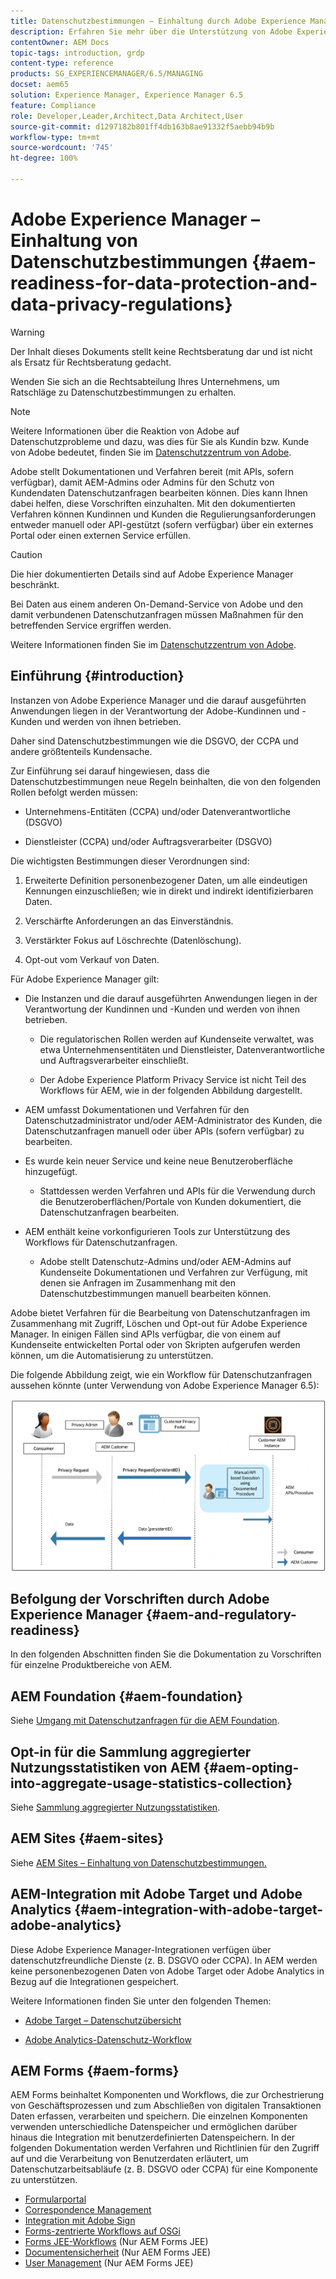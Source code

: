 ```yaml
---
title: Datenschutzbestimmungen – Einhaltung durch Adobe Experience Manager
description: Erfahren Sie mehr über die Unterstützung von Adobe Experience Manager für die verschiedenen Datenschutzbestimmungen. Dazu gehören die Datenschutz-Grundverordnung (DSGVO) der EU, der kalifornische Consumer Privacy Act und die Einhaltung der Vorschriften bei der Implementierung eines neuen AEM-Projekts.
contentOwner: AEM Docs
topic-tags: introduction, grdp
content-type: reference
products: SG_EXPERIENCEMANAGER/6.5/MANAGING
docset: aem65
solution: Experience Manager, Experience Manager 6.5
feature: Compliance
role: Developer,Leader,Architect,Data Architect,User
source-git-commit: d1297182b801ff4db163b8ae91332f5aebb94b9b
workflow-type: tm+mt
source-wordcount: '745'
ht-degree: 100%

---
```


# Adobe Experience Manager – Einhaltung von Datenschutzbestimmungen {#aem-readiness-for-data-protection-and-data-privacy-regulations}

>[!WARNING]
>
>Der Inhalt dieses Dokuments stellt keine Rechtsberatung dar und ist nicht als Ersatz für Rechtsberatung gedacht.
>
>Wenden Sie sich an die Rechtsabteilung Ihres Unternehmens, um Ratschläge zu Datenschutzbestimmungen zu erhalten.

>[!NOTE]
>
>Weitere Informationen über die Reaktion von Adobe auf Datenschutzprobleme und dazu, was dies für Sie als Kundin bzw. Kunde von Adobe bedeutet, finden Sie im [Datenschutzzentrum von Adobe](https://www.adobe.com/de/privacy.html).

Adobe stellt Dokumentationen und Verfahren bereit (mit APIs, sofern verfügbar), damit AEM-Admins oder Admins für den Schutz von Kundendaten Datenschutzanfragen bearbeiten können. Dies kann Ihnen dabei helfen, diese Vorschriften einzuhalten. Mit den dokumentierten Verfahren können Kundinnen und Kunden die Regulierungsanforderungen entweder manuell oder API-gestützt (sofern verfügbar) über ein externes Portal oder einen externen Service erfüllen.

>[!CAUTION]
>
>Die hier dokumentierten Details sind auf Adobe Experience Manager beschränkt.
>
>Bei Daten aus einem anderen On-Demand-Service von Adobe und den damit verbundenen Datenschutzanfragen müssen Maßnahmen für den betreffenden Service ergriffen werden.
>
>Weitere Informationen finden Sie im [Datenschutzzentrum von Adobe](https://www.adobe.com/de/privacy.html).

## Einführung {#introduction}

Instanzen von Adobe Experience Manager und die darauf ausgeführten Anwendungen liegen in der Verantwortung der Adobe-Kundinnen und -Kunden und werden von ihnen betrieben.

Daher sind Datenschutzbestimmungen wie die DSGVO, der CCPA und andere größtenteils Kundensache.

Zur Einführung sei darauf hingewiesen, dass die Datenschutzbestimmungen neue Regeln beinhalten, die von den folgenden Rollen befolgt werden müssen:

* Unternehmens-Entitäten (CCPA) und/oder Datenverantwortliche (DSGVO)

* Dienstleister (CCPA) und/oder Auftragsverarbeiter (DSGVO)

Die wichtigsten Bestimmungen dieser Verordnungen sind:

1. Erweiterte Definition personenbezogener Daten, um alle eindeutigen Kennungen einzuschließen; wie in direkt und indirekt identifizierbaren Daten.

2. Verschärfte Anforderungen an das Einverständnis.

3. Verstärkter Fokus auf Löschrechte (Datenlöschung).

4. Opt-out vom Verkauf von Daten.

Für Adobe Experience Manager gilt:

* Die Instanzen und die darauf ausgeführten Anwendungen liegen in der Verantwortung der Kundinnen und -Kunden und werden von ihnen betrieben.

   * Die regulatorischen Rollen werden auf Kundenseite verwaltet, was etwa Unternehmensentitäten und Dienstleister, Datenverantwortliche und Auftragsverarbeiter einschließt.

   * Der Adobe Experience Platform Privacy Service ist nicht Teil des Workflows für AEM, wie in der folgenden Abbildung dargestellt.

* AEM umfasst Dokumentationen und Verfahren für den Datenschutzadministrator und/oder AEM-Administrator des Kunden, die Datenschutzanfragen manuell oder über APIs (sofern verfügbar) zu bearbeiten.

* Es wurde kein neuer Service und keine neue Benutzeroberfläche hinzugefügt.

   * Stattdessen werden Verfahren und APIs für die Verwendung durch die Benutzeroberflächen/Portale von Kunden dokumentiert, die Datenschutzanfragen bearbeiten.

* AEM enthält keine vorkonfigurieren Tools zur Unterstützung des Workflows für Datenschutzanfragen.

   * Adobe stellt Datenschutz-Admins und/oder AEM-Admins auf Kundenseite Dokumentationen und Verfahren zur Verfügung, mit denen sie Anfragen im Zusammenhang mit den Datenschutzbestimmungen manuell bearbeiten können.

Adobe bietet Verfahren für die Bearbeitung von Datenschutzanfragen im Zusammenhang mit Zugriff, Löschen und Opt-out für Adobe Experience Manager. In einigen Fällen sind APIs verfügbar, die von einem auf Kundenseite entwickelten Portal oder von Skripten aufgerufen werden können, um die Automatisierung zu unterstützen.

Die folgende Abbildung zeigt, wie ein Workflow für Datenschutzanfragen aussehen könnte (unter Verwendung von Adobe Experience Manager 6.5):

![Datenschutz](assets/data-protection-and-privacy-01.png)

## Befolgung der Vorschriften durch Adobe Experience Manager {#aem-and-regulatory-readiness}

In den folgenden Abschnitten finden Sie die Dokumentation zu Vorschriften für einzelne Produktbereiche von AEM.

## AEM Foundation {#aem-foundation}

Siehe [Umgang mit Datenschutzanfragen für die AEM Foundation](/help/sites-administering/handling-gdpr-requests-for-aem-platform.md).

## Opt-in für die Sammlung aggregierter Nutzungsstatistiken von AEM {#aem-opting-into-aggregate-usage-statistics-collection}

Siehe [Sammlung aggregierter Nutzungsstatistiken](/help/sites-deploying/opt-in-aggregated-usage-statistics.md).

## AEM Sites {#aem-sites}

Siehe [AEM Sites – Einhaltung von Datenschutzbestimmungen.](/help/sites-administering/gdpr-compliance-sites.md)

## AEM-Integration mit Adobe Target und Adobe Analytics {#aem-integration-with-adobe-target-adobe-analytics}

Diese Adobe Experience Manager-Integrationen verfügen über datenschutzfreundliche Dienste (z. B. DSGVO oder CCPA). In AEM werden keine personenbezogenen Daten von Adobe Target oder Adobe Analytics in Bezug auf die Integrationen gespeichert.

Weitere Informationen finden Sie unter den folgenden Themen:

* [Adobe Target – Datenschutzübersicht](https://developer.adobe.com/target/before-implement/privacy/cmp-privacy-and-general-data-protection-regulation/?lang=de)

* [Adobe Analytics-Datenschutz-Workflow](https://experienceleague.adobe.com/docs/analytics/admin/admin-tools/data-governance/an-gdpr-workflow.html?lang=de)

## AEM Forms {#aem-forms}

AEM Forms beinhaltet Komponenten und Workflows, die zur Orchestrierung von Geschäftsprozessen und zum Abschließen von digitalen Transaktionen Daten erfassen, verarbeiten und speichern. Die einzelnen Komponenten verwenden unterschiedliche Datenspeicher und ermöglichen darüber hinaus die Integration mit benutzerdefinierten Datenspeichern. In der folgenden Dokumentation werden Verfahren und Richtlinien für den Zugriff auf und die Verarbeitung von Benutzerdaten erläutert, um Datenschutzarbeitsabläufe (z. B. DSGVO oder CCPA) für eine Komponente zu unterstützen.

* [Formularportal](/help/forms/using/forms-portal-handling-user-data.md)
* [Correspondence Management](/help/forms/using/correspondence-management-handling-user-data.md)
* [Integration mit Adobe Sign](/help/forms/using/integration-adobe-sign-handling-user-data.md)
* [Forms-zentrierte Workflows auf OSGi](/help/forms/using/forms-workflow-osgi-handling-user-data.md)
* [Forms JEE-Workflows](/help/forms/using/forms-workflow-jee-handling-user-data.md) (Nur AEM Forms JEE)
* [Documentensicherheit](/help/forms/using/document-security-handling-user-data.md) (Nur AEM Forms JEE)
* [User Management](/help/forms/using/user-management-handling-user-data.md) (Nur AEM Forms JEE)
